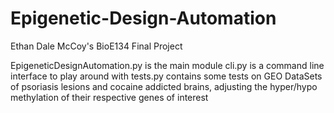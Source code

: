 # Epigenetic-Design-Automation
Ethan Dale McCoy's BioE134 Final Project

EpigeneticDesignAutomation.py is the main module 
cli.py is a command line interface to play around with 
tests.py contains some tests on GEO DataSets of psoriasis lesions and cocaine addicted brains, adjusting the hyper/hypo methylation of their respective genes of interest
